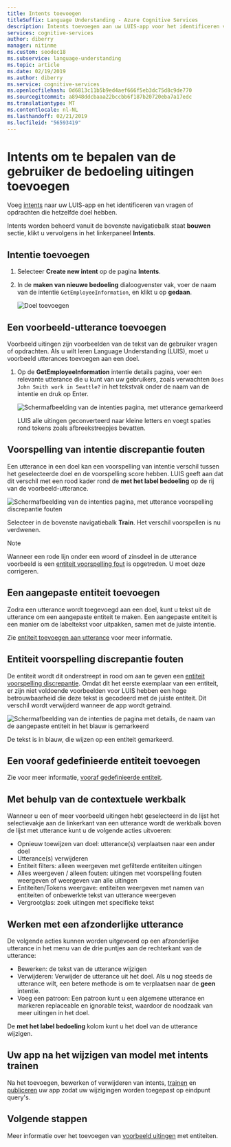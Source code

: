 ```yaml
---
title: Intents toevoegen
titleSuffix: Language Understanding - Azure Cognitive Services
description: Intents toevoegen aan uw LUIS-app voor het identificeren van groepen van vragen of de opdrachten die het hetzelfde doel hebben.
services: cognitive-services
author: diberry
manager: nitinme
ms.custom: seodec18
ms.subservice: language-understanding
ms.topic: article
ms.date: 02/19/2019
ms.author: diberry
ms.service: cognitive-services
ms.openlocfilehash: 0d6813c11b5b9ed4aef666f5eb3dc75d8c9de770
ms.sourcegitcommit: a8948ddcbaaa22bccbb6f187b20720eba7a17edc
ms.translationtype: MT
ms.contentlocale: nl-NL
ms.lasthandoff: 02/21/2019
ms.locfileid: "56593419"
---
```

# <a name="add-intents-to-determine-user-intention-of-utterances"></a>Intents om te bepalen van de gebruiker de bedoeling uitingen toevoegen

Voeg [intents](luis-concept-intent.md) naar uw LUIS-app en het identificeren van vragen of opdrachten die hetzelfde doel hebben. 

Intents worden beheerd vanuit de bovenste navigatiebalk staat **bouwen** sectie, klikt u vervolgens in het linkerpaneel **Intents**. 

## <a name="add-intent"></a>Intentie toevoegen

1. Selecteer **Create new intent** op de pagina **Intents**.

1. In de **maken van nieuwe bedoeling** dialoogvenster vak, voer de naam van de intentie `GetEmployeeInformation`, en klikt u op **gedaan**.

    ![Doel toevoegen](./media/luis-how-to-add-intents/Addintent-dialogbox.png)

## <a name="add-an-example-utterance"></a>Een voorbeeld-utterance toevoegen

Voorbeeld uitingen zijn voorbeelden van de tekst van de gebruiker vragen of opdrachten. Als u wilt leren Language Understanding (LUIS), moet u voorbeeld utterances toevoegen aan een doel.

1. Op de **GetEmployeeInformation** intentie details pagina, voer een relevante utterance die u kunt van uw gebruikers, zoals verwachten `Does John Smith work in Seattle?` in het tekstvak onder de naam van de intentie en druk op Enter.
 
    ![Schermafbeelding van de intenties pagina, met utterance gemarkeerd](./media/luis-how-to-add-intents/add-new-utterance-to-intent.png) 

    LUIS alle uitingen geconverteerd naar kleine letters en voegt spaties rond tokens zoals afbreekstreepjes bevatten.

## <a name="intent-prediction-discrepancy-errors"></a>Voorspelling van intentie discrepantie fouten 

Een utterance in een doel kan een voorspelling van intentie verschil tussen het geselecteerde doel en de voorspelling score hebben. LUIS geeft aan dat dit verschil met een rood kader rond de **met het label bedoeling** op de rij van de voorbeeld-utterance. 

![Schermafbeelding van de intenties pagina, met utterance voorspelling discrepantie fouten](./media/luis-how-to-add-intents/prediction-discrepancy-intent.png) 

Selecteer in de bovenste navigatiebalk **Train**. Het verschil voorspellen is nu verdwenen.

> [!Note]
> Wanneer een rode lijn onder een woord of zinsdeel in de utterance voorbeeld is een [entiteit voorspelling fout](luis-how-to-add-example-utterances.md#entity-status-predictions) is opgetreden. U moet deze corrigeren. 

## <a name="add-a-custom-entity"></a>Een aangepaste entiteit toevoegen

Zodra een utterance wordt toegevoegd aan een doel, kunt u tekst uit de utterance om een aangepaste entiteit te maken. Een aangepaste entiteit is een manier om de labeltekst voor uitpakken, samen met de juiste intentie. 

Zie [entiteit toevoegen aan utterance](luis-how-to-add-example-utterances.md) voor meer informatie.

## <a name="entity-prediction-discrepancy-errors"></a>Entiteit voorspelling discrepantie fouten 

De entiteit wordt dit onderstreept in rood om aan te geven een [entiteit voorspelling discrepantie](luis-how-to-add-example-utterances.md#entity-status-predictions). Omdat dit het eerste exemplaar van een entiteit, er zijn niet voldoende voorbeelden voor LUIS hebben een hoge betrouwbaarheid die deze tekst is gecodeerd met de juiste entiteit. Dit verschil wordt verwijderd wanneer de app wordt getraind. 

![Schermafbeelding van de intenties de pagina met details, de naam van de aangepaste entiteit in het blauw is gemarkeerd](./media/luis-how-to-add-intents/create-custom-entity-name-blue-highlight.png) 

De tekst is in blauw, die wijzen op een entiteit gemarkeerd.  

## <a name="add-a-prebuilt-entity"></a>Een vooraf gedefinieerde entiteit toevoegen

Zie voor meer informatie, [vooraf gedefinieerde entiteit](luis-how-to-add-entities.md#add-prebuilt-entity).

## <a name="using-the-contextual-toolbar"></a>Met behulp van de contextuele werkbalk

Wanneer u een of meer voorbeeld uitingen hebt geselecteerd in de lijst het selectievakje aan de linkerkant van een utterance wordt de werkbalk boven de lijst met utterance kunt u de volgende acties uitvoeren:

* Opnieuw toewijzen van doel: utterance(s) verplaatsen naar een ander doel
* Utterance(s) verwijderen
* Entiteit filters: alleen weergeven met gefilterde entiteiten uitingen
* Alles weergeven / alleen fouten: uitingen met voorspelling fouten weergeven of weergeven van alle uitingen
* Entiteiten/Tokens weergave: entiteiten weergeven met namen van entiteiten of onbewerkte tekst van utterance weergeven
* Vergrootglas: zoek uitingen met specifieke tekst

## <a name="working-with-an-individual-utterance"></a>Werken met een afzonderlijke utterance

De volgende acties kunnen worden uitgevoerd op een afzonderlijke utterance in het menu van de drie puntjes aan de rechterkant van de utterance:

* Bewerken: de tekst van de utterance wijzigen
* Verwijderen: Verwijder de utterance uit het doel. Als u nog steeds de utterance wilt, een betere methode is om te verplaatsen naar de **geen** intentie. 
* Voeg een patroon: Een patroon kunt u een algemene utterance en markeren replaceable en ignorable tekst, waardoor de noodzaak van meer uitingen in het doel. 

De **met het label bedoeling** kolom kunt u het doel van de utterance wijzigen.

## <a name="train-your-app-after-changing-model-with-intents"></a>Uw app na het wijzigen van model met intents trainen

Na het toevoegen, bewerken of verwijderen van intents, [trainen](luis-how-to-train.md) en [publiceren](luis-how-to-publish-app.md) uw app zodat uw wijzigingen worden toegepast op eindpunt query's. 

## <a name="next-steps"></a>Volgende stappen

Meer informatie over het toevoegen van [voorbeeld uitingen](luis-how-to-add-example-utterances.md) met entiteiten. 
